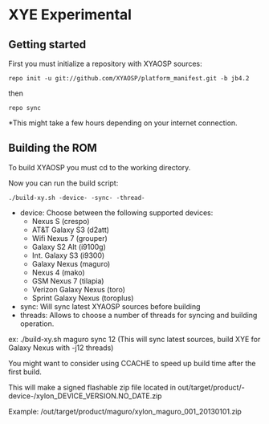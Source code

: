XYE Experimental
===============

Getting started
---------------
First you must initialize a repository with XYAOSP sources:

    repo init -u git://github.com/XYAOSP/platform_manifest.git -b jb4.2

then

    repo sync

*This might take a few hours depending on your internet connection.


Building the ROM
------------------------

To build XYAOSP you must cd to the working directory.

Now you can run the build script:

    ./build-xy.sh -device- -sync- -thread-


* device: Choose between the following supported devices: 
   - Nexus S (crespo)
   - AT&T Galaxy S3 (d2att)
   - Wifi Nexus 7 (grouper)
   - Galaxy S2 Alt (i9100g)
   - Int. Galaxy S3 (i9300)
   - Galaxy Nexus (maguro)
   - Nexus 4 (mako)
   - GSM Nexus 7 (tilapia)
   - Verizon Galaxy Nexus (toro)
   - Sprint Galaxy Nexus (toroplus)
* sync: Will sync latest XYAOSP sources before building
* threads: Allows to choose a number of threads for syncing and building operation.


ex: ./build-xy.sh maguro sync 12 (This will sync latest sources, build XYE for Galaxy Nexus with -j12 threads)



You might want to consider using CCACHE to speed up build time after the first build.

This will make a signed flashable zip file located in out/target/product/-device-/xylon_DEVICE_VERSION.NO_DATE.zip

Example: /out/target/product/maguro/xylon_maguro_001_20130101.zip
